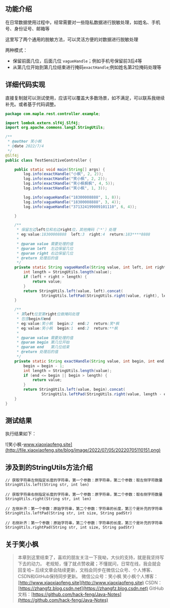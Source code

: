 ## 功能介绍

在日常数据使用过程中，经常需要对一些隐私数据进行脱敏处理，如姓名、手机号、身份证号、邮箱等

这里写了两个通用的脱敏方法，可以灵活方便的对数据进行脱敏处理

两种模式：

* 保留前面几位，后面几位 `vagueHandle`；例如手机号保留前3后4等
* 从第几位开始到第几位结束进行掩码`exactHandle`;例如姓名第2位掩码处理等

## 详细代码实现

直接复制就可以测试使用，应该可以覆盖大多数场景，如不满足，可以联系我继续补充。或者基于代码调整。

```java
package com.maple.rest.controller.example;

import lombok.extern.slf4j.Slf4j;
import org.apache.commons.lang3.StringUtils;

/**
 * @author 笑小枫
 * @date 2022/7/4
 */
@Slf4j
public class TestSensitiveController {

    public static void main(String[] args) {
        log.info(exactHandle("小枫", 2, 2));
        log.info(exactHandle("笑小枫", 2, 2));
        log.info(exactHandle("笑小枫枫枫", 4, 5));
        log.info(exactHandle("笑小枫", 1, 3));

        log.info(vagueHandle("18300008888", 1, 8));
        log.info(vagueHandle("18300008888", 3, 4));
        log.info(vagueHandle("371324199009101110", 6, 4));

    }

    /**
     * 保留左边left位和右边right位，其他掩码（'*'）处理
     * eg:value:18300008888  left:3  right:4  return:183****8888
     *
     * @param value 需要处理的值
     * @param left  左边保留几位
     * @param right 右边保留几位
     * @return 处理后的值
     */
    private static String vagueHandle(String value, int left, int right) {
        int length = StringUtils.length(value);
        if (left + right > length) {
            return value;
        }
        return StringUtils.left(value, left).concat(
                StringUtils.leftPad(StringUtils.right(value, right), length - left, "*"));
    }

    /**
     * 第left位至第right位做掩码处理
     * 包含begin和end
     * eg:value:笑小枫  begin:2  end:2  return:笑*枫
     * eg:value:笑小枫  begin:1  end:2  return:**枫
     *
     * @param value 需要处理的值
     * @param begin 第几位开始
     * @param end   第几位结束
     * @return 处理后的值
     */
    private static String exactHandle(String value, int begin, int end) {
        begin = begin - 1;
        int length = StringUtils.length(value);
        if (end <= begin || begin > length) {
            return value;
        }
        return StringUtils.left(value, begin).concat(
                StringUtils.leftPad(StringUtils.right(value, length - end), length - begin, "*"));
    }
}

```

## 测试结果

执行结果如下：

![笑小枫-www.xiaoxiaofeng.site](http://file.xiaoxiaofeng.site/blog/image/2022/07/05/20220705110151.png)



## 涉及到的StringUtils方法介绍

```
// 获取字符串左侧指定长度的字符串，第⼀个参数：原字符串，第⼆个参数：取左侧字符数量
StringUtils.left(String str, int len)

// 获取字符串右侧指定长度的字符串，第⼀个参数：原字符串，第⼆个参数：取右侧字符数量
StringUtils.right(String str, int len)

// 左侧补齐：第⼀个参数：原始字符串，第⼆个参数：字符串的长度，第三个是补充的字符串
StringUtils.leftPad(String str, int size, String padStr)

// 右侧补齐：第⼀个参数：原始字符串，第⼆个参数：字符串的长度，第三个是补充的字符串
StringUtils.rightPad(String str, int size, String padStr)
```

## 关于笑小枫

> 本章到这里结束了，喜欢的朋友关注一下我呦，大伙的支持，就是我坚持写下去的动力。
> 老规矩，懂了就点赞收藏；不懂就问，日常在线，我会就会回复哈~
> 后续文章会陆续更新，文档会同步在微信公众号、个人博客、CSDN和GitHub保持同步更新。
> 微信公众号：笑小枫
> 笑小枫个人博客：[http://www.xiaoxiaofeng.site](http://www.xiaoxiaofeng.site)
> CSDN：[https://zhangfz.blog.csdn.net](https://zhangfz.blog.csdn.net)
> GitHub文档：[https://github.com/hack-feng/Java-Notes](https://github.com/hack-feng/Java-Notes) 